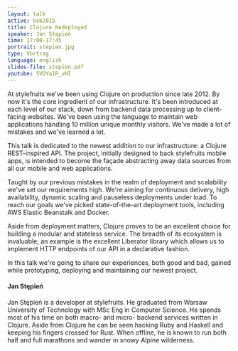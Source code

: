 ```yaml
---
layout: talk
active: bob2015
title: Clojure Redeployed
speaker: Jan Stępień
time: 17:00-17:45
portrait: stepien.jpg
type: Vortrag
language: english
slides-file: stepien.pdf
youtube: 5VOYa1R_vHI
---
```


At stylefruits we've been using Clojure on production since late
2012. By now it's the core ingredient of our infrastructure. It's been
introduced at each level of our stack, down from backend data
processing up to client-facing websites. We've been using the language
to maintain web applications handling 10 million unique monthly
visitors. We've made a lot of mistakes and we've learned a lot.

This talk is dedicated to the newest addition to our infrastructure: a
Clojure REST-inspired API. The project, initially designed to back
stylefruits mobile apps, is intended to become the façade abstracting
away data sources from all our mobile and web applications.

Taught by our previous mistakes in the realm of deployment and
scalability we've set our requirements high. We're aiming for
continuous delivery, high availability, dynamic scaling and pauseless
deployments under load. To reach our goals we've picked
state-of-the-art deployment tools, including AWS Elastic Beanstalk and
Docker.

Aside from deployment matters, Clojure proves to be an excellent
choice for building a modular and stateless service. The breadth of
its ecosystem is invaluable; an example is the excellent Liberator
library which allows us to implement HTTP endpoints of our API in a
declarative fashion.

In this talk we're going to share our experiences, both good and bad,
gained while prototyping, deploying and maintaining our newest
project.


#### Jan Stępień

Jan Stępień is a developer at stylefruits. He graduated from Warsaw
University of Technology with MSc Eng in Computer Science. He spends
most of his time on both macro- and micro- backend services written in
Clojure. Aside from Clojure he can be seen hacking Ruby and Haskell
and keeping his fingers crossed for Rust. When offline, he is known to
run both half and full marathons and wander in snowy Alpine
wilderness.
